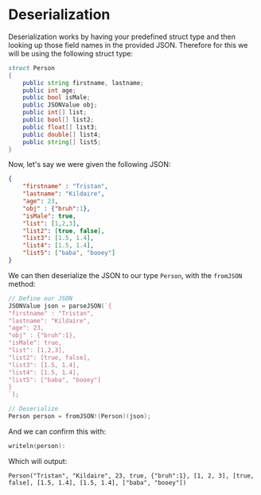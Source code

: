 Deserialization
===============

Deserialization works by having your predefined struct type and then looking up those field names in the provided JSON. Therefore for this we will be using the following struct type:

```d
struct Person
{
    public string firstname, lastname;
    public int age;
    public bool isMale;
    public JSONValue obj;
    public int[] list;
    public bool[] list2;
    public float[] list3;
    public double[] list4;
    public string[] list5;
}
```

Now, let's say we were given the following JSON:

```json
{
    "firstname" : "Tristan",
    "lastname": "Kildaire",
    "age": 23,
    "obj" : {"bruh":1},
    "isMale": true,
    "list": [1,2,3],
    "list2": [true, false],
    "list3": [1.5, 1.4],
    "list4": [1.5, 1.4],
    "list5": ["baba", "booey"]
}
```

We can then deserialize the JSON to our type `Person`, with the `fromJSON` method:

```d
// Define our JSON
JSONValue json = parseJSON(`{
"firstname" : "Tristan",
"lastname": "Kildaire",
"age": 23,
"obj" : {"bruh":1},
"isMale": true,
"list": [1,2,3],
"list2": [true, false],
"list3": [1.5, 1.4],
"list4": [1.5, 1.4],
"list5": ["baba", "booey"]
}
`);

// Deserialize
Person person = fromJSON!(Person)(json);
```

And we can confirm this with:

```d
writeln(person):
```

Which will output:

```
Person("Tristan", "Kildaire", 23, true, {"bruh":1}, [1, 2, 3], [true, false], [1.5, 1.4], [1.5, 1.4], ["baba", "booey"])
```